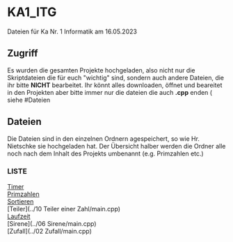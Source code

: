 <h1>KA1_ITG</h1>
Dateien für Ka Nr. 1 Informatik am 16.05.2023


<h2> Zugriff </h2>
<p>Es wurden die gesamten Projekte hochgeladen, also nicht nur die Skriptdateien die für euch "wichtig" sind, sondern auch andere Dateien, die ihr bitte <b>NICHT</b> bearbeitet. Ihr könnt alles downloaden, öffnet und beareitet in den Projekten aber bitte immer nur die dateien die auch <b>.cpp</b> enden ( siehe #Dateien</p>

<h2> Dateien </h2>
<p> Die Dateien sind in den einzelnen Ordnern agespeichert, so wie Hr. Nietschke sie hochgeladen hat. Der Übersicht halber werden die Ordner alle noch nach dem Inhalt des Projekts umbenannt (e.g. Primzahlen etc.)</p>
<h3> LISTE </h3>

[Timer](../00Timer/main.cpp) <br>
[Primzahlen](../Primzahlen/main.cpp) <br>
[Sortieren](../Sortieren02/main.cpp) <br>
[Teiler](../10 Teiler einer Zahl/main.cpp) <br>
[Laufzeit](../08Laufzeit/main.cpp) <br>
[Sirene](../06 Sirene/main.cpp) <br>
[Zufall](../02 Zufall/main.cpp) <br>


